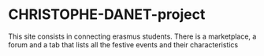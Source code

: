 # CHRISTOPHE-DANET-project

This site consists in connecting erasmus students. There is a marketplace, a forum and a tab that lists all the festive events and their characteristics   
